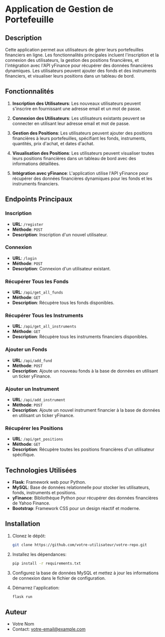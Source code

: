 # Application de Gestion de Portefeuille

## Description

Cette application permet aux utilisateurs de gérer leurs portefeuilles financiers en ligne. Les fonctionnalités principales incluent l'inscription et la connexion des utilisateurs, la gestion des positions financières, et l'intégration avec l'API yFinance pour récupérer des données financières dynamiques. Les utilisateurs peuvent ajouter des fonds et des instruments financiers, et visualiser leurs positions dans un tableau de bord.

## Fonctionnalités

1. **Inscription des Utilisateurs**: Les nouveaux utilisateurs peuvent s'inscrire en fournissant une adresse email et un mot de passe.

2. **Connexion des Utilisateurs**: Les utilisateurs existants peuvent se connecter en utilisant leur adresse email et mot de passe.

3. **Gestion des Positions**: Les utilisateurs peuvent ajouter des positions financières à leurs portefeuilles, spécifiant les fonds, instruments, quantités, prix d'achat, et dates d'achat.

4. **Visualisation des Positions**: Les utilisateurs peuvent visualiser toutes leurs positions financières dans un tableau de bord avec des informations détaillées.

5. **Intégration avec yFinance**: L'application utilise l'API yFinance pour récupérer des données financières dynamiques pour les fonds et les instruments financiers.

## Endpoints Principaux

### Inscription

- **URL**: `/register`
- **Méthode**: `POST`
- **Description**: Inscription d'un nouvel utilisateur.

### Connexion

- **URL**: `/login`
- **Méthode**: `POST`
- **Description**: Connexion d'un utilisateur existant.

### Récupérer Tous les Fonds

- **URL**: `/api/get_all_funds`
- **Méthode**: `GET`
- **Description**: Récupère tous les fonds disponibles.

### Récupérer Tous les Instruments

- **URL**: `/api/get_all_instruments`
- **Méthode**: `GET`
- **Description**: Récupère tous les instruments financiers disponibles.

### Ajouter un Fonds

- **URL**: `/api/add_fund`
- **Méthode**: `POST`
- **Description**: Ajoute un nouveau fonds à la base de données en utilisant un ticker yFinance.

### Ajouter un Instrument

- **URL**: `/api/add_instrument`
- **Méthode**: `POST`
- **Description**: Ajoute un nouvel instrument financier à la base de données en utilisant un ticker yFinance.

### Récupérer les Positions

- **URL**: `/api/get_positions`
- **Méthode**: `GET`
- **Description**: Récupère toutes les positions financières d'un utilisateur spécifique.

## Technologies Utilisées

- **Flask**: Framework web pour Python.
- **MySQL**: Base de données relationnelle pour stocker les utilisateurs, fonds, instruments et positions.
- **yFinance**: Bibliothèque Python pour récupérer des données financières de Yahoo Finance.
- **Bootstrap**: Framework CSS pour un design réactif et moderne.

## Installation

1. Clonez le dépôt:
    ```sh
    git clone https://github.com/votre-utilisateur/votre-repo.git
    ```

2. Installez les dépendances:
    ```sh
    pip install -r requirements.txt
    ```

3. Configurez la base de données MySQL et mettez à jour les informations de connexion dans le fichier de configuration.

4. Démarrez l'application:
    ```sh
    flask run
    ```

## Auteur

- Votre Nom
- Contact: votre-email@example.com

